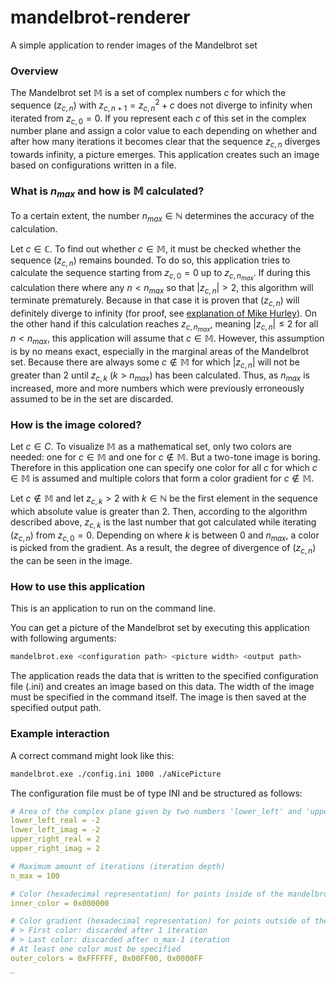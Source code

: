 # mandelbrot-renderer
A simple application to render images of the Mandelbrot set

### Overview

The Mandelbrot set $\mathbb {M}$ is a set of complex numbers $c$ for which the sequence $(z_{c,n})$ with $z_{c,n+1}=z_{c,n}^2+c$ does not diverge to infinity when iterated from $z_{c,0}=0$. If you represent each $c$ of this set in the complex number plane and assign a color value to each depending on whether and after how many iterations it becomes clear that the sequence $z_{c,n}$ diverges towards infinity, a picture emerges. This application creates such an image based on configurations written in a file. 

### What is $n_{max}$ and how is $\mathbb {M}$ calculated?

To a certain extent, the number $n_{max} \in \mathbb {N}$ determines the accuracy of the calculation. 

Let $c \in \mathbb {C}$. To find out whether $c \in \mathbb {M}$, it must be checked whether the sequence $(z_{c,n})$ remains bounded. To do so, this application tries to calculate the sequence starting from $z_{c,0}=0$ up to $z_{c,n_{max}}$. If during this calculation there where any $n < n_{max}$ so that $|z_{c,n}| > 2$, this algorithm will terminate prematurely. Because in that case it is proven that $(z_{c,n})$ will definitely diverge to infinity (for proof, see [explanation of Mike Hurley](http://mrob.com/pub/muency/escaperadius.html)). On the other hand if this calculation reaches $z_{c,n_{max}}$, meaning $|z_{c,n}| \leq 2$ for all $n < n_{max}$, this application will assume that $c \in \mathbb {M}$. However, this assumption is by no means exact, especially in the marginal areas of the Mandelbrot set. Because there are always some $c \notin \mathbb {M}$ for which $|z_{c,n}|$ will not be greater than 2 until $z_{c,k}$ ($k > n_{max}$) has been calculated. Thus, as $n_{max}$ is increased, more and more numbers which were previously erroneously assumed to be in the set are discarded.  

### How is the image colored?

Let $c \in {C}$. To visualize $\mathbb {M}$ as a mathematical set, only two colors are needed: one for $c \in \mathbb {M}$ and one for $c \notin \mathbb {M}$. But a two-tone image is boring. Therefore in this application one can specify one color for all $c$ for which $c \in \mathbb {M}$ is assumed and multiple colors that form a color gradient for $c \notin \mathbb {M}$. 

Let $c \notin \mathbb {M}$ and let $z_{c,k} > 2$ with $k \in \mathbb {N}$ be the first element in the sequence which absolute value is greater than 2. Then, according to the algorithm described above, $z_{c,k}$ is the last number that got calculated while iterating $(z_{c,n})$ from $z_{c,0}=0$. Depending on where $k$ is between $0$ and $n_{max}$, a color is picked from the gradient. As a result, the degree of divergence of $(z_{c,n})$ the can be seen in the image. 

### How to use this application

This is an application to run on the command line. 

You can get a picture of the Mandelbrot set by executing this application with following arguments: 

```bash
mandelbrot.exe <configuration path> <picture width> <output path>
```

The application reads the data that is written to the specified configuration file (.ini) and creates an image based on this data. The width of the image must be specified in the command itself. The image is then saved at the specified output path. 

### Example interaction

A correct command might look like this:

```bash
mandelbrot.exe ./config.ini 1000 ./aNicePicture 
```

The configuration file must be of type INI and be structured as follows: 

```yaml
# Area of the complex plane given by two numbers 'lower_left' and 'upper_right'
lower_left_real = -2
lower_left_imag = -2
upper_right_real = 2
upper_right_imag = 2

# Maximum amount of iterations (iteration depth)
n_max = 100

# Color (hexadecimal representation) for points inside of the mandelbrot set
inner_color = 0x000000

# Color gradient (hexadecimal representation) for points outside of the mandelbrot set
# > First color: discarded after 1 iteration
# > Last color: discarded after n_max-1 iteration
# At least one color must be specified
outer_colors = 0xFFFFFF, 0x00FF00, 0x0000FF
```

<img src="./aNicePicture.bmp" alt="alt text" style="zoom:12%;" />


